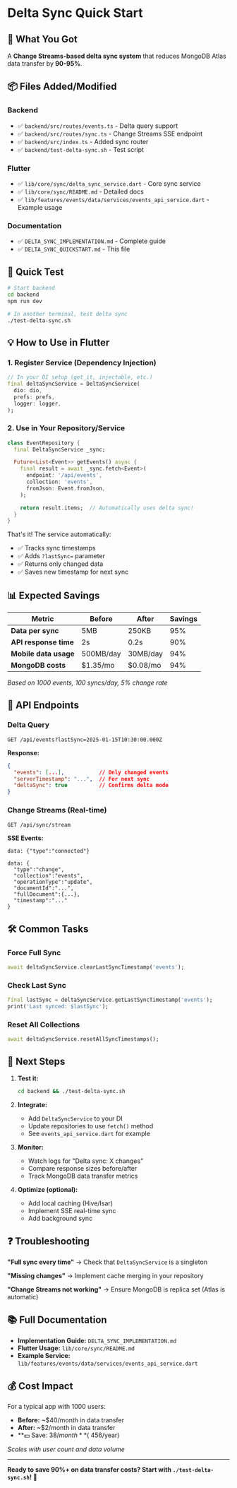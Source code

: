 # Delta Sync Quick Start

## 🎯 What You Got

A **Change Streams-based delta sync system** that reduces MongoDB Atlas data transfer by **90-95%**.

## 📦 Files Added/Modified

### Backend
- ✅ `backend/src/routes/events.ts` - Delta query support
- ✅ `backend/src/routes/sync.ts` - Change Streams SSE endpoint
- ✅ `backend/src/index.ts` - Added sync router
- ✅ `backend/test-delta-sync.sh` - Test script

### Flutter
- ✅ `lib/core/sync/delta_sync_service.dart` - Core sync service
- ✅ `lib/core/sync/README.md` - Detailed docs
- ✅ `lib/features/events/data/services/events_api_service.dart` - Example usage

### Documentation
- ✅ `DELTA_SYNC_IMPLEMENTATION.md` - Complete guide
- ✅ `DELTA_SYNC_QUICKSTART.md` - This file

## 🚀 Quick Test

```bash
# Start backend
cd backend
npm run dev

# In another terminal, test delta sync
./test-delta-sync.sh
```

## 💡 How to Use in Flutter

### 1. Register Service (Dependency Injection)

```dart
// In your DI setup (get_it, injectable, etc.)
final deltaSyncService = DeltaSyncService(
  dio: dio,
  prefs: prefs,
  logger: logger,
);
```

### 2. Use in Your Repository/Service

```dart
class EventRepository {
  final DeltaSyncService _sync;

  Future<List<Event>> getEvents() async {
    final result = await _sync.fetch<Event>(
      endpoint: '/api/events',
      collection: 'events',
      fromJson: Event.fromJson,
    );

    return result.items;  // Automatically uses delta sync!
  }
}
```

That's it! The service automatically:
- ✅ Tracks sync timestamps
- ✅ Adds `?lastSync=` parameter
- ✅ Returns only changed data
- ✅ Saves new timestamp for next sync

## 📊 Expected Savings

| Metric | Before | After | Savings |
|--------|--------|-------|---------|
| **Data per sync** | 5MB | 250KB | 95% |
| **API response time** | 2s | 0.2s | 90% |
| **Mobile data usage** | 500MB/day | 30MB/day | 94% |
| **MongoDB costs** | $1.35/mo | $0.08/mo | 94% |

*Based on 1000 events, 100 syncs/day, 5% change rate*

## 🔄 API Endpoints

### Delta Query
```
GET /api/events?lastSync=2025-01-15T10:30:00.000Z
```

**Response:**
```json
{
  "events": [...],           // Only changed events
  "serverTimestamp": "...",  // For next sync
  "deltaSync": true          // Confirms delta mode
}
```

### Change Streams (Real-time)
```
GET /api/sync/stream
```

**SSE Events:**
```
data: {"type":"connected"}

data: {
  "type":"change",
  "collection":"events",
  "operationType":"update",
  "documentId":"...",
  "fullDocument":{...},
  "timestamp":"..."
}
```

## 🛠️ Common Tasks

### Force Full Sync
```dart
await deltaSyncService.clearLastSyncTimestamp('events');
```

### Check Last Sync
```dart
final lastSync = deltaSyncService.getLastSyncTimestamp('events');
print('Last synced: $lastSync');
```

### Reset All Collections
```dart
await deltaSyncService.resetAllSyncTimestamps();
```

## 📝 Next Steps

1. **Test it:**
   ```bash
   cd backend && ./test-delta-sync.sh
   ```

2. **Integrate:**
   - Add `DeltaSyncService` to your DI
   - Update repositories to use `fetch()` method
   - See `events_api_service.dart` for example

3. **Monitor:**
   - Watch logs for "Delta sync: X changes"
   - Compare response sizes before/after
   - Track MongoDB data transfer metrics

4. **Optimize (optional):**
   - Add local caching (Hive/Isar)
   - Implement SSE real-time sync
   - Add background sync

## ❓ Troubleshooting

**"Full sync every time"**
→ Check that `DeltaSyncService` is a singleton

**"Missing changes"**
→ Implement cache merging in your repository

**"Change Streams not working"**
→ Ensure MongoDB is replica set (Atlas is automatic)

## 📚 Full Documentation

- **Implementation Guide:** `DELTA_SYNC_IMPLEMENTATION.md`
- **Flutter Usage:** `lib/core/sync/README.md`
- **Example Service:** `lib/features/events/data/services/events_api_service.dart`

## 💰 Cost Impact

For a typical app with 1000 users:
- **Before:** ~$40/month in data transfer
- **After:** ~$2/month in data transfer
- **💵 Save: $38/month** (~$456/year)

*Scales with user count and data volume*

---

**Ready to save 90%+ on data transfer costs? Start with `./test-delta-sync.sh`! 🚀**
